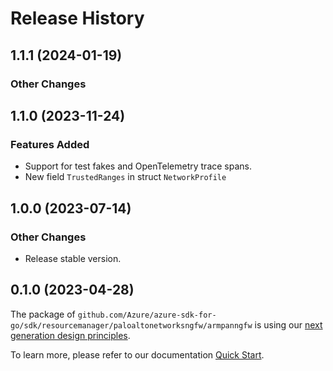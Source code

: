 # Release History

## 1.1.1 (2024-01-19)
### Other Changes


## 1.1.0 (2023-11-24)
### Features Added

- Support for test fakes and OpenTelemetry trace spans.
- New field `TrustedRanges` in struct `NetworkProfile`


## 1.0.0 (2023-07-14)
### Other Changes

- Release stable version.

## 0.1.0 (2023-04-28)

The package of `github.com/Azure/azure-sdk-for-go/sdk/resourcemanager/paloaltonetworksngfw/armpanngfw` is using our [next generation design principles](https://azure.github.io/azure-sdk/general_introduction.html).

To learn more, please refer to our documentation [Quick Start](https://aka.ms/azsdk/go/mgmt).